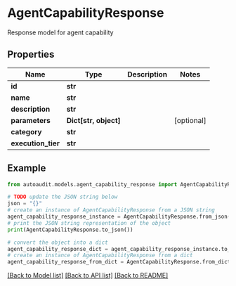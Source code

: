 # AgentCapabilityResponse

Response model for agent capability

## Properties

Name | Type | Description | Notes
------------ | ------------- | ------------- | -------------
**id** | **str** |  | 
**name** | **str** |  | 
**description** | **str** |  | 
**parameters** | **Dict[str, object]** |  | [optional] 
**category** | **str** |  | 
**execution_tier** | **str** |  | 

## Example

```python
from autoaudit.models.agent_capability_response import AgentCapabilityResponse

# TODO update the JSON string below
json = "{}"
# create an instance of AgentCapabilityResponse from a JSON string
agent_capability_response_instance = AgentCapabilityResponse.from_json(json)
# print the JSON string representation of the object
print(AgentCapabilityResponse.to_json())

# convert the object into a dict
agent_capability_response_dict = agent_capability_response_instance.to_dict()
# create an instance of AgentCapabilityResponse from a dict
agent_capability_response_from_dict = AgentCapabilityResponse.from_dict(agent_capability_response_dict)
```
[[Back to Model list]](../README.md#documentation-for-models) [[Back to API list]](../README.md#documentation-for-api-endpoints) [[Back to README]](../README.md)


